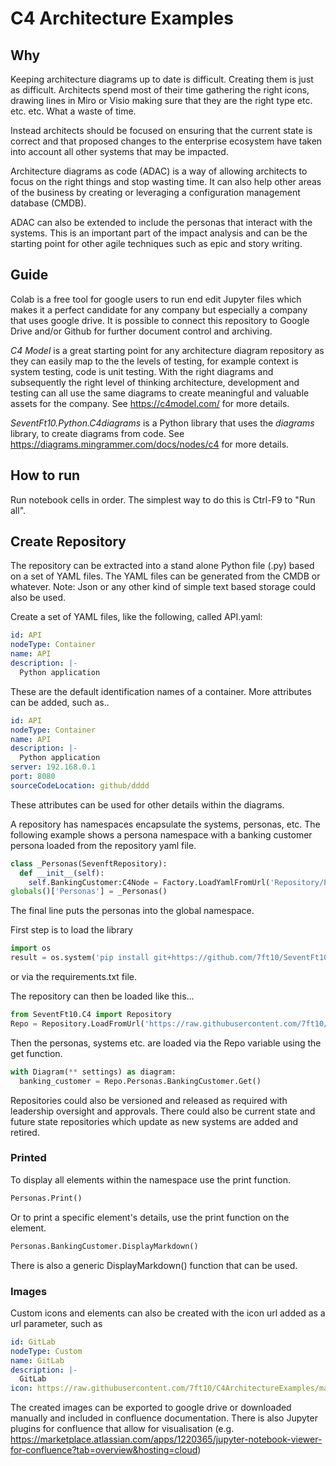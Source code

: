 # C4 Architecture Examples

## Why

Keeping architecture diagrams up to date is difficult. Creating them is just as difficult. Architects spend most of their time gathering the right icons, drawing lines in Miro or Visio making sure that they are the right type etc. etc. etc. What a waste of time.

Instead architects should be focused on ensuring that the current state is correct and that proposed changes to the enterprise ecosystem have taken into account all other systems that may be impacted.

Architecture diagrams as code (ADAC) is a way of allowing architects to focus on the right things and stop wasting time. It can also help other areas of the business by creating or leveraging a configuration management database (CMDB).

ADAC can also be extended to include the personas that interact with the systems. This is an important part of the impact analysis and can be the starting point for other agile techniques such as epic and story writing.

## Guide

Colab is a free tool for google users to run end edit Jupyter files which makes it a perfect candidate for any company but especially a company that uses google drive. It is possible to connect this repository to Google Drive and/or Github for further document control and archiving.

*C4 Model* is a great starting point for any architecture diagram repository as they can easily map to the the levels of testing, for example context is system testing, code is unit testing. With the right diagrams and subsequently the right level of thinking architecture, development and testing can all use the same diagrams to create meaningful and valuable assets for the company. See <https://c4model.com/> for more details.

*SeventFt10.Python.C4diagrams* is a Python library that uses the *diagrams* library, to create diagrams from code. See <https://diagrams.mingrammer.com/docs/nodes/c4> for more details.

## How to run

Run notebook cells in order. The simplest way to do this is Ctrl-F9 to "Run all".

## Create Repository

The repository can be extracted into a stand alone Python file (.py) based on a set of YAML files. The YAML files can be generated from the CMDB or whatever. Note: Json or any other kind of simple text based storage could also be used.

Create a set of YAML files, like the following, called API.yaml:

```YAML
id: API
nodeType: Container
name: API
description: |-
  Python application
```

These are the default identification names of a container. More attributes can be added, such as..

```YAML
id: API
nodeType: Container
name: API
description: |-
  Python application
server: 192.168.0.1
port: 8080
sourceCodeLocation: github/dddd
```

These attributes can be used for other details within the diagrams.

A repository has namespaces encapsulate the systems, personas, etc. The following example shows a persona namespace with a banking customer persona loaded from the repository yaml file.

```python
class _Personas(SevenftRepository):
  def __init__(self):
    self.BankingCustomer:C4Node = Factory.LoadYamlFromUrl('Repository/Personas/Banking%20Customer.yaml')
globals()['Personas'] = _Personas()
```

The final line puts the personas into the global namespace.

First step is to load the library

```python
import os
result = os.system('pip install git+https://github.com/7ft10/SeventFt10.Python.C4diagrams/')
```

or via the requirements.txt file. 

The repository can then be loaded like this...

```python
from SeventFt10.C4 import Repository
Repo = Repository.LoadFromUrl('https://raw.githubusercontent.com/7ft10/C4ArchitectureExamples/main/Repository/', module_name = "Repository")
```

Then the personas, systems etc. are loaded via the Repo variable using the get function.

```python
with Diagram(** settings) as diagram:
  banking_customer = Repo.Personas.BankingCustomer.Get()
```

Repositories could also be versioned and released as required with leadership oversight and approvals. There could also be current state and future state repositories which update as new systems are added and retired.

### Printed

To display all elements within the namespace use the print function.

```python
Personas.Print()
```

Or to print a specific element's details, use the print function on the element.

```python
Personas.BankingCustomer.DisplayMarkdown()
```

There is also a generic DisplayMarkdown() function that can be used.

### Images

Custom icons and elements can also be created with the icon url added as a url parameter, such as

```yaml
id: GitLab
nodeType: Custom
name: GitLab
description: |-
  GitLab
icon: https://raw.githubusercontent.com/7ft10/C4ArchitectureExamples/main/Repository/Internal%20Systems/GitLab.png

```

The created images can be exported to google drive or downloaded manually and included in confluence documentation. There is also Jupyter plugins for confluence that allow for visualisation (e.g. <https://marketplace.atlassian.com/apps/1220365/jupyter-notebook-viewer-for-confluence?tab=overview&hosting=cloud>)
